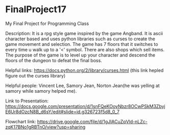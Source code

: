 # FinalProject17
My Final Project for Programming Class

Description:
It is a rpg style game inspired by the game Angband.  It is ascii character based and uses python libraries such as curses to create the game movement and selection.  The game has 7 floors that it switches to every time u walk up to a '<' symbol.  There are also shops which sell items.  The purpose of the game is to level up your character and descend the floors of the dungeon to defeat the final boss. 

Helpful links: https://docs.python.org/2/library/curses.html (this link hepled figure out the curses library)

Helpful people: Vincent Lee, Samory Jean, Norton Jean(he was yelling at samory while samory helped me). 

Link to Presentation: https://docs.google.com/presentation/d/1snFQeKOoyNbzr8OCwPSkM3ZbyjE6Ur8dOzcN8B_d6sY/edit#slide=id.g326723f5d8_0_7

Flowchart link:
https://drive.google.com/file/d/1gJIACuZqVld-nLZc-zqK17BNo1gRBTnO/view?usp=sharing 
